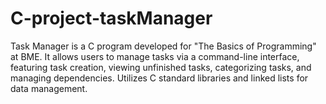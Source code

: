 # C-project-taskManager
Task Manager is a C program developed for "The Basics of Programming" at BME. It allows users to manage tasks via a command-line interface, featuring task creation, viewing unfinished tasks, categorizing tasks, and managing dependencies. Utilizes C standard libraries and linked lists for data management.
